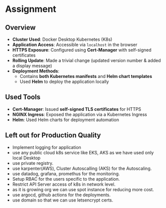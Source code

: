 # Assignment

## Overview
- **Cluster Used**: Docker Desktop Kubernetes (K8s)
- **Application Access**: Accessible via `localhost` in the browser
- **HTTPS Exposure**: Configured using **Cert-Manager** with self-signed certificates
- **Rolling Update**: Made a trivial change (updated version number & added a display message)
- **Deployment Methods**:
  - Contains **both Kubernetes manifests** and **Helm chart templates**
  - Used **Helm** to deploy the application locally

## Used Tools
- **Cert-Manager**: Issued **self-signed TLS certificates** for HTTPS
- **NGINX Ingress**: Exposed the application via a Kubernetes Ingress
- **Helm**: Used Helm charts for deployment automation

## Left out for Production Quality

- Implement logging for application
- use any public cloud k8s service like EKS, AKS as we have used only local Desktop
- use private registry.
- use karpenter(AWS), Cluster Autoscalling (AKS) for the Autoscaling.
- use datadog, grafana, promethus for the monitoring.
- Setup RBAC for the users specific to the application.
- Restrict API Server access of k8s in network level.
- as it is growing org we can use spot instance for reducing more cost.
- use argocd, github actions for the deployments.
- use domain so that we can use letsencrypt certs.
